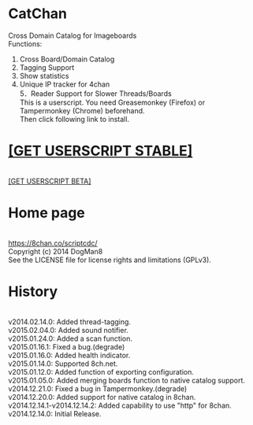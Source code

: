 CatChan
=======

Cross Domain Catalog for Imageboards<br>
Functions:<br>
1. Cross Board/Domain Catalog<br>
2. Tagging Support<br>
3. Show statistics<br>
4. Unique IP tracker for 4chan<br>
5．Reader Support for Slower Threads/Boards<br>
This is a userscript. You need Greasemonkey (Firefox) or Tampermonkey (Chrome) beforehand.<br>
Then click following link to install.<br>
<h1><a href="https://raw.github.com/Dogman8/CatChan/master/CatChan.user.js">[GET USERSCRIPT STABLE]</a></h1><br>
<a href="https://raw.github.com/Dogman8/CatChan/develop/CatChan.user.js">[GET USERSCRIPT BETA]</a><br>


<h1>Home page</h1><br>
<a href="https://8chan.co/scriptcdc/">https://8chan.co/scriptcdc/</a><br>
Copyright (c) 2014 DogMan8<br>
See the LICENSE file for license rights and limitations (GPLv3).<br>


<h1>History</h1><br>
v2014.02.14.0: Added thread-tagging.<br>
v2015.02.04.0: Added sound notifier.<br>
v2015.01.24.0: Added a scan function.<br>
v2015.01.16.1: Fixed a bug.(degrade)<br>
v2015.01.16.0: Added health indicator.<br>
v2015.01.14.0: Supported 8ch.net.<br>
v2015.01.12.0: Added function of exporting configuration.<br>
v2015.01.05.0: Added merging boards function to native catalog support.<br>
v2014.12.21.0: Fixed a bug in Tampermonkey.(degrade)<br>
v2014.12.20.0: Added support for native catalog in 8chan.<br>
v2014.12.14.1-v2014.12.14.2: Added capability to use "http" for 8chan.<br>
v2014.12.14.0: Initial Release.<br>
